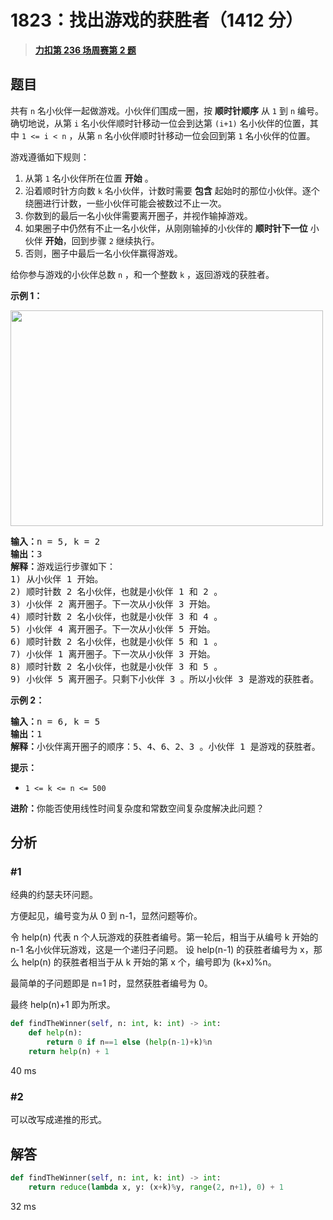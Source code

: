 # 1823：找出游戏的获胜者（1412 分）


> <u>**[力扣第 236 场周赛第 2 题](https://leetcode.cn/problems/find-the-winner-of-the-circular-game/)**</u>

## 题目

<p>共有 <code>n</code> 名小伙伴一起做游戏。小伙伴们围成一圈，按 <strong>顺时针顺序</strong> 从 <code>1</code> 到 <code>n</code> 编号。确切地说，从第 <code>i</code> 名小伙伴顺时针移动一位会到达第 <code>(i+1)</code> 名小伙伴的位置，其中 <code>1 &lt;= i &lt; n</code> ，从第 <code>n</code> 名小伙伴顺时针移动一位会回到第 <code>1</code> 名小伙伴的位置。</p>

<p>游戏遵循如下规则：</p>

<ol>
<li>从第 <code>1</code> 名小伙伴所在位置 <strong>开始</strong> 。</li>
<li>沿着顺时针方向数 <code>k</code> 名小伙伴，计数时需要 <strong>包含</strong> 起始时的那位小伙伴。逐个绕圈进行计数，一些小伙伴可能会被数过不止一次。</li>
<li>你数到的最后一名小伙伴需要离开圈子，并视作输掉游戏。</li>
<li>如果圈子中仍然有不止一名小伙伴，从刚刚输掉的小伙伴的 <strong>顺时针下一位</strong> 小伙伴 <strong>开始</strong>，回到步骤 <code>2</code> 继续执行。</li>
<li>否则，圈子中最后一名小伙伴赢得游戏。</li>
</ol>

<p>给你参与游戏的小伙伴总数 <code>n</code> ，和一个整数 <code>k</code> ，返回游戏的获胜者。</p>



<p><strong>示例 1：</strong></p>
<img alt="" src="https://assets.leetcode.com/uploads/2021/03/25/ic234-q2-ex11.png" style="width: 500px; height: 345px;" />
<pre>
<strong>输入：</strong>n = 5, k = 2
<strong>输出：</strong>3
<strong>解释：</strong>游戏运行步骤如下：
1) 从小伙伴 1 开始。
2) 顺时针数 2 名小伙伴，也就是小伙伴 1 和 2 。
3) 小伙伴 2 离开圈子。下一次从小伙伴 3 开始。
4) 顺时针数 2 名小伙伴，也就是小伙伴 3 和 4 。
5) 小伙伴 4 离开圈子。下一次从小伙伴 5 开始。
6) 顺时针数 2 名小伙伴，也就是小伙伴 5 和 1 。
7) 小伙伴 1 离开圈子。下一次从小伙伴 3 开始。
8) 顺时针数 2 名小伙伴，也就是小伙伴 3 和 5 。
9) 小伙伴 5 离开圈子。只剩下小伙伴 3 。所以小伙伴 3 是游戏的获胜者。</pre>

<p><strong>示例 2：</strong></p>

<pre>
<strong>输入：</strong>n = 6, k = 5
<strong>输出：</strong>1
<strong>解释：</strong>小伙伴离开圈子的顺序：5、4、6、2、3 。小伙伴 1 是游戏的获胜者。
</pre>



<p><strong>提示：</strong></p>

<ul>
<li><code>1 &lt;= k &lt;= n &lt;= 500</code></li>
</ul>



<p><strong>进阶：</strong>你能否使用线性时间复杂度和常数空间复杂度解决此问题？</p>




## 分析

### #1

经典的约瑟夫环问题。

方便起见，编号变为从 0 到 n-1，显然问题等价。

令 help(n) 代表 n 个人玩游戏的获胜者编号。第一轮后，相当于从编号 k 开始的 n-1 名小伙伴玩游戏，这是一个递归子问题。
设 help(n-1) 的获胜者编号为 x，那么 help(n) 的获胜者相当于从 k 开始的第 x 个，编号即为 (k+x)%n。

最简单的子问题即是 n=1 时，显然获胜者编号为 0。

最终 help(n)+1 即为所求。

```python
def findTheWinner(self, n: int, k: int) -> int:
    def help(n):
        return 0 if n==1 else (help(n-1)+k)%n
    return help(n) + 1
```

40 ms

### #2

可以改写成递推的形式。

## 解答

```python
def findTheWinner(self, n: int, k: int) -> int:
    return reduce(lambda x, y: (x+k)%y, range(2, n+1), 0) + 1
```

32 ms



